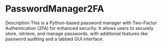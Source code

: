 # PasswordManager2FA
Description This is a Python-based password manager with Two-Factor Authentication (2FA) for enhanced security. It allows users to securely store, retrieve, and manage passwords, with additional features like password auditing and a tabbed GUI interface.
